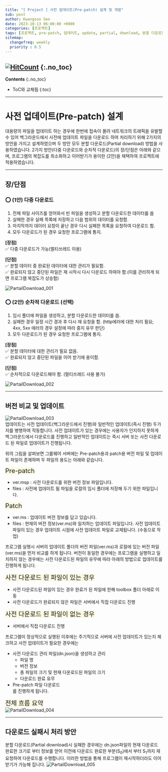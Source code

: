 ```yaml
---
title: "[ Project ] 사전 업데이트(Pre-patch) 설계 및 개발" 
sub: post
author: Kwangsoo Seo
date: 2023-10-13 06:00:00 +0900
categories: [프로젝트]
tags: [프로젝트, pre-patch, 업데이트, update, partial, download, 분할 다운로드]
sitemap:
  changefreq: weekly
  priority : 0.5
---
```

[![HitCount](https://hits.dwyl.com/MonosLab/post38.svg?style=flat-square&show=unique)](http://hits.dwyl.com/MonosLab/post38)
{:.no_toc}
---
**Contents**
{:.no_toc}

* ToC와 교체됨
{:toc}  

---   
# <b>사전 업데이트(Pre-patch) 설계</b>   
대용량의 파일을 업데이트 하는 경우에 한번에 접속이 몰려 네트워크의 트래픽을 유발할 수 있어 백그라운드에서 사전에 업데이트 파일을 다운로드 하여 처리하기 위해 2가지의 방안을 가지고 설계하였으며 두 방안 모두 분할 다운로드(Partial download) 방법을 사용하였습니다.
2가지 방안(다중 다운로드와 순차적 다운로드)의 장/단점은 아래와 같으며, 프로그램의 복잡도를 최소화하고 이어받기가 용이한 (2안)을 채택하여 프로젝트에 적용하였습니다.

---   

## <b>장/단점</b>   
### <b>⭕ (1안) 다중 다운로드</b>   
1. 전체 파일 사이즈를 얻어와서 빈 파일을 생성하고 분할 다운로드한 데이터를 씀   
2. 실패한 경우 실패 목록에 저장하고 다음 범위의 데이터를 요청함.   
3. 마지막까지 데이터 요청이 끝난 경우 다시 실패한 목록을 요청하여 다운로드 함.   
4. 모두 다운로드가 된 경우 요청한 프로그램에 통지.   

<b>[장점]</b>   
✅ 다중 다운로드가 가능(멀티쓰레드 이용)   

<b>[단점]</b>   
✅ 분할 데이터 중 완료된 데이터에 대한 관리가 필요함.   
✅ 완료되지 않고 중단된 파일은 재 시작시 다시 다운로드 하여야 함.(이를 관리하게 되면 프로그램 복잡도가 상승함)   

![PartailDownload_001](https://monoslab.github.io/assets/img/posts/prj_mpdn_001.png)   

### <b>⭕ (2안) 순차적 다운로드 (선택)</b>   
1. 임시 폴더에 파일을 생성하고, 분할 다운로드한 데이터를 씀.   
2. 실패한 경우 일정 시간 경과 후 다시 재 요청을 함. (http에러에 대한 처리 필요; 4xx, 5xx 에러의 경우 설정에 따라 중지 유무 판단)   
3. 모두 다운로드가 된 경우 요청한 프로그램에 통지.   

<b>[장점]</b>   
✅ 분할 데이터에 대한 관리가 필요 없음.   
✅ 완료되지 않고 중단된 파일을 이어 받기에 용이함.   

<b>[단점]</b>   
✅ 순차적으로 다운로드해야 함. (멀티쓰레드 사용 불가)   

![PartailDownload_002](https://monoslab.github.io/assets/img/posts/prj_mpdn_002.png)   

---   

## <b>버전 비교 및 업데이트</b>   
![PartailDownload_003](https://monoslab.github.io/assets/img/posts/prj_mpdn_003.png)   
업데이트는 사전 업데이트(백그라운드에서 진행)와 일반적인 업데이트(즉시 진행) 두가지를 병행하여 작동합니다. 사전 업데이트가 있는 경우에는 사용자가 인지하지 못하게 백그라운드에서 다운로드를 진행하고 일반적인 업데이트는 즉시 서버 또는 사전 다운로드 된 파일로 업데이트가 진행됩니다. 

위의 그림을 살펴보면 그룹웨어 서버에는 Pre-patch용과 patch용 버전 파일 및 업데이트 파일이 존재하며 두 파일의 용도는 아래와 같습니다.   

<span style="font-size:20px; background-color:#fcf9e1"> Pre-patch </span>
* ver.msp : 사전 다운로드를 위한 버전 정보 파일입니다.   
* files : 사전에 업데이트 될 파일을 로컬의 임시 폴더에 저장해 두기 위한 파일입니다.   

<span style="font-size:20px; background-color:#fcf9e1"> Patch </span>   
* ver.ms : 업데이트 버전 정보를 담고 있습니다.   
* files : 현재의 버전 정보(ver.ms)와 일치하는 업데이트 파일입니다. 사전 업데이트 파일이 있는 경우 업데이트 시점에 사전 업데이트 파일로 교체됩니다. (수동으로 작업)   

프로그램 실행시 서버의 업데이트 폴더의 버전 파일(ver.ms)과 로컬에 있는 버전 파일(ver.ms)을 먼저 비교를 하게 됩니다. 버전이 동일한 경우에는 프로그램을 실행하고 일치하지 않는 경우에는 사전 다운로드된 파일의 유무에 따라 아래의 방법으로 업데이트를 진행하게 됩니다.   

<span style="font-size:20px; background-color:#fcf9e1"> 사전 다운로드 된 파일이 있는 경우 </span>   
* 사전 다운로드된 파일이 있는 경우 완료가 된 파일에 한해 toolbox 폴더 아래로 이동   
* 사전 다운로드가 완료되지 않은 파일은 서버에서 직접 다운로드 진행   

<span style="font-size:20px; background-color:#fcf9e1"> 사전 다운로드 된 파일이 없는 경우 </span>   
* 서버에서 직접 다운로드 진행

프로그램이 정상적으로 실행된 이후에는 주기적으로 서버에 사전 업데이트가 있는지 체크하고 사전 업데이트가 필요한 경우에는   
* 사전 다운로드 관리 파일(dn.json)을 생성하고 관리   
  * 파일 명   
  * 버전 정보   
  * 총 파일의 크기 및 현재 다운로드된 파일의 크기   
  * 다운로드 완료 유무   
* Pre-patch 파일 다운로드   
를 진행하게 됩니다.   

<span style="font-size:20px; background-color:#fcf9e1"> 전체 흐름 요약 </span>   
![PartailDownload_004](https://monoslab.github.io/assets/img/posts/prj_mpdn_004.png)   

---

## <b>다운로드 실패시 처리 방안</b>  
분할 다운로드(Partial download)시 실패한 경우에는 dn.json파일의 현재 다운로드 완료한 크기로 부터 정보를 얻어 이전에 다운로드 완료한 부분(S<sub>0</sub>)에서 부터 S<sub>1</sub>까지  재 요청하여 다운로드를 수행합니다. 이러한 방법을 통해 프로그램이 재시작하더라도 이어받기가 가능해 집니다.
![PartailDownload_005](https://monoslab.github.io/assets/img/posts/prj_mpdn_005.png)   
